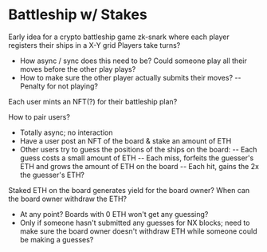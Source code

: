 # Battleship w/ Stakes

Early idea for a crypto battleship game
zk-snark where each player registers their ships in a X-Y grid
Players take turns? 
- How async / sync does this need to be? Could someone play all their moves before the other play plays?
- How to make sure the other player actually submits their moves?
-- Penalty for not playing?

Each user mints an NFT(?) for their battleship plan?

How to pair users?
- Totally async; no interaction
- Have a user post an NFT of the board & stake an amount of ETH
- Other users try to guess the positions of the ships on the board:
-- Each guess costs a small amount of ETH
-- Each miss, forfeits the guesser's ETH and grows the amount of ETH on the board
-- Each hit, gains the 2x the guesser's ETH?

Staked ETH on the board generates yield for the board owner?
When can the board owner withdraw the ETH?
- At any point? Boards with 0 ETH won't get any guessing?
- Only if someone hasn't submitted any guesses for NX blocks; need to make sure the board owner doesn't withdraw ETH while someone could be making a guesses?